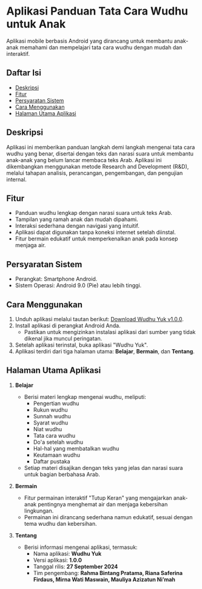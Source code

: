 # Aplikasi Panduan Tata Cara Wudhu untuk Anak

Aplikasi mobile berbasis Android yang dirancang untuk membantu anak-anak memahami dan mempelajari tata cara wudhu dengan mudah dan interaktif.

## Daftar Isi
- [Deskripsi](#deskripsi)
- [Fitur](#fitur)
- [Persyaratan Sistem](#persyaratan-sistem)
- [Cara Menggunakan](#cara-menggunakan)
- [Halaman Utama Aplikasi](#halaman-utama-aplikasi)

## Deskripsi
Aplikasi ini memberikan panduan langkah demi langkah mengenai tata cara wudhu yang benar, disertai dengan teks dan narasi suara untuk membantu anak-anak yang belum lancar membaca teks Arab. Aplikasi ini dikembangkan menggunakan metode Research and Development (R&D), melalui tahapan analisis, perancangan, pengembangan, dan pengujian internal.

## Fitur
- Panduan wudhu lengkap dengan narasi suara untuk teks Arab.
- Tampilan yang ramah anak dan mudah dipahami.
- Interaksi sederhana dengan navigasi yang intuitif.
- Aplikasi dapat digunakan tanpa koneksi internet setelah diinstal.
- Fitur bermain edukatif untuk memperkenalkan anak pada konsep menjaga air.

## Persyaratan Sistem
- Perangkat: Smartphone Android.
- Sistem Operasi: Android 9.0 (Pie) atau lebih tinggi.

## Cara Menggunakan
1. Unduh aplikasi melalui tautan berikut: [Download Wudhu Yuk v1.0.0](https://github.com/rahmabintangpratama/Wudhu-Yuk/releases/download/v1.0.0/Wudhu-Yuk.apk).
2. Install aplikasi di perangkat Android Anda.
   - Pastikan untuk mengizinkan instalasi aplikasi dari sumber yang tidak dikenal jika muncul peringatan.
3. Setelah aplikasi terinstal, buka aplikasi "Wudhu Yuk".
4. Aplikasi terdiri dari tiga halaman utama: **Belajar**, **Bermain**, dan **Tentang**.
   
## Halaman Utama Aplikasi

1. **Belajar**
   - Berisi materi lengkap mengenai wudhu, meliputi:
     - Pengertian wudhu
     - Rukun wudhu
     - Sunnah wudhu
     - Syarat wudhu
     - Niat wudhu
     - Tata cara wudhu
     - Do'a setelah wudhu
     - Hal-hal yang membatalkan wudhu
     - Keutamaan wudhu
     - Daftar pustaka
   - Setiap materi disajikan dengan teks yang jelas dan narasi suara untuk bagian berbahasa Arab.

2. **Bermain**
   - Fitur permainan interaktif "Tutup Keran" yang mengajarkan anak-anak pentingnya menghemat air dan menjaga kebersihan lingkungan.
   - Permainan ini dirancang sederhana namun edukatif, sesuai dengan tema wudhu dan kebersihan.

3. **Tentang**
   - Berisi informasi mengenai aplikasi, termasuk:
     - Nama aplikasi: **Wudhu Yuk**
     - Versi aplikasi: **1.0.0**
     - Tanggal rilis: **27 September 2024**
     - Tim pengembang: **Rahma Bintang Pratama, Riana Saferina Firdaus, Mirna Wati Maswain, Mauliya Azizatun Ni’mah**

